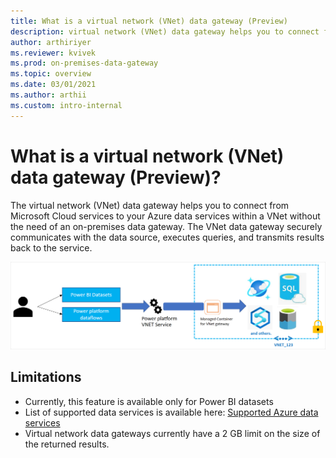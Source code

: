 ```yaml
---
title: What is a virtual network (VNet) data gateway (Preview)
description: virtual network (VNet) data gateway helps you to connect from Microsoft Cloud services to your Azure data services within a VNet without the need of an on-premises data gateway.
author: arthiriyer
ms.reviewer: kvivek
ms.prod: on-premises-data-gateway
ms.topic: overview
ms.date: 03/01/2021
ms.author: arthii
ms.custom: intro-internal
---
```


# What is a virtual network (VNet) data gateway (Preview)? 

The virtual network (VNet) data gateway helps you to connect from Microsoft Cloud services to your Azure data services within a VNet without the need of an on-premises data gateway. The VNet data gateway securely communicates with the data source, executes queries, and transmits results back to the service. 

![VNet overview](media/vnet-overview.png)

## Limitations
- Currently, this feature is available only for Power BI datasets
- List of supported data services is available here: [Supported Azure data services](use-data-gateways-sources-power-bi.md#supported-azure-data-services)
- Virtual network data gateways currently have a 2 GB limit on the size of the returned results.
